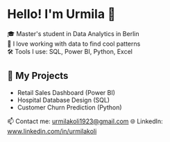 # Hello! I'm Urmila 👋  

🎓 Master's student in Data Analytics in Berlin   
🧪 I love working with data to find cool patterns   
🛠 Tools I use: SQL, Power BI, Python, Excel  

## 🧩 My Projects 
- Retail Sales Dashboard (Power BI)
- Hospital Database Design (SQL)
- Customer Churn Prediction (Python)
  
📫 Contact me: urmilakoli1923@gmail.com 
🌐 LinkedIn: www.linkedin.com/in/urmilakoli
